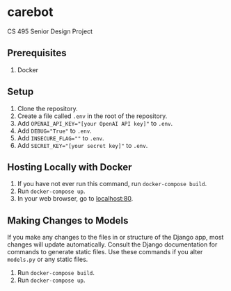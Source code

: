 # carebot
CS 495 Senior Design Project

## Prerequisites
1. Docker

## Setup
1. Clone the repository.
2. Create a file called `.env` in the root of the repository.
3. Add `OPENAI_API_KEY="[your OpenAI API key]"` to `.env`.
4. Add `DEBUG="True"` to `.env`.
5. Add `INSECURE_FLAG=""` to `.env`.
6. Add `SECRET_KEY="[your secret key]"` to `.env`.

## Hosting Locally with Docker
1. If you have not ever run this command, run `docker-compose build`.
2. Run `docker-compose up`.
3. In your web browser, go to [localhost:80](localhost:80).

## Making Changes to Models
If you make any changes to the files in or structure of the Django app, most changes will update automatically. Consult the Django documentation for commands to generate static files. Use these commands if you alter `models.py` or any static files.
1. Run `docker-compose build`.
2. Run `docker-compose up`.
